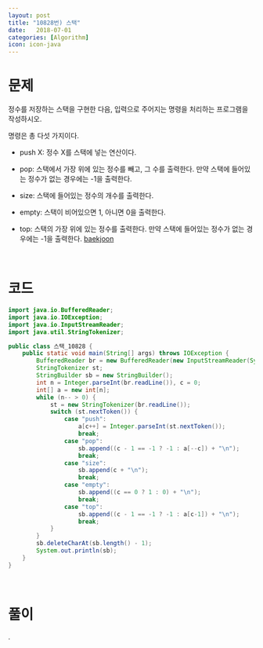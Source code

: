 ```yaml
---
layout: post
title: "10828번) 스택"
date:   2018-07-01
categories: [Algorithm]
icon: icon-java
---
```


# 문제
정수를 저장하는 스택을 구현한 다음, 입력으로 주어지는 명령을 처리하는 프로그램을 작성하시오.

명령은 총 다섯 가지이다.

* push X: 정수 X를 스택에 넣는 연산이다.

* pop: 스택에서 가장 위에 있는 정수를 빼고, 그 수를 출력한다. 만약 스택에 들어있는 정수가 없는 경우에는 -1을 출력한다.

* size: 스택에 들어있는 정수의 개수를 출력한다.

* empty: 스택이 비어있으면 1, 아니면 0을 출력한다.

* top: 스택의 가장 위에 있는 정수를 출력한다. 만약 스택에 들어있는 정수가 없는 경우에는 -1을 출력한다. [baekjoon](https://www.acmicpc.net/problem/10828)

<br>

# 코드
```java
import java.io.BufferedReader;
import java.io.IOException;
import java.io.InputStreamReader;
import java.util.StringTokenizer;

public class 스택_10828 {
    public static void main(String[] args) throws IOException {
        BufferedReader br = new BufferedReader(new InputStreamReader(System.in));
        StringTokenizer st;
        StringBuilder sb = new StringBuilder();
        int n = Integer.parseInt(br.readLine()), c = 0;
        int[] a = new int[n];
        while (n-- > 0) {
            st = new StringTokenizer(br.readLine());
            switch (st.nextToken()) {
                case "push":
                    a[c++] = Integer.parseInt(st.nextToken());
                    break;
                case "pop":
                    sb.append((c - 1 == -1 ? -1 : a[--c]) + "\n");
                    break;
                case "size":
                    sb.append(c + "\n");
                    break;
                case "empty":
                    sb.append((c == 0 ? 1 : 0) + "\n");
                    break;
                case "top":
                    sb.append((c - 1 == -1 ? -1 : a[c-1]) + "\n");
                    break;
            }
        }
        sb.deleteCharAt(sb.length() - 1);
        System.out.println(sb);
    }
}
```

<br>

# 풀이
.
